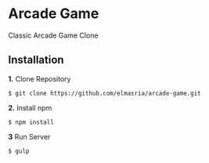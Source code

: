 # Arcade Game

Classic Arcade Game Clone

## Installation

**1.** Clone Repository
```
$ git clone https://github.com/elmasria/arcade-game.git
```

**2.** Install npm

```
$ npm install
```

**3** Run Server

```
$ gulp
```
